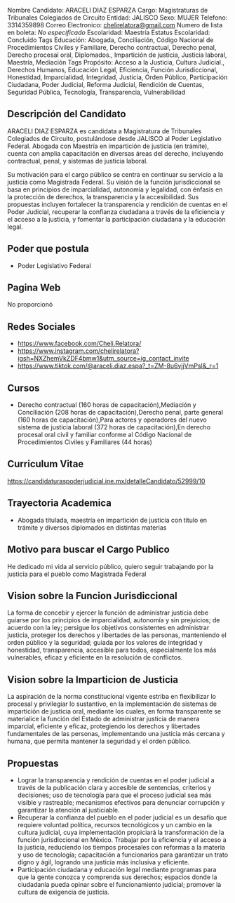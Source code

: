 Nombre Candidato: ARACELI DIAZ ESPARZA
Cargo: Magistraturas de Tribunales Colegiados de Circuito
Entidad: JALISCO
Sexo: MUJER
Telefono: 3314359898
Correo Electronico: chelirelatora@gmail.com
Numero de lista en boleta: *No especificado*
Escolaridad: Maestría
Estatus Escolaridad: Concluido
Tags Educación: Abogada, Conciliación, Código Nacional de Procedimientos Civiles y Familiare, Derecho contractual, Derecho penal, Derecho procesal oral, Diplomados., Impartición de justicia, Justicia laboral, Maestría, Mediación
Tags Propósito: Acceso a la Justicia, Cultura Judicial., Derechos Humanos, Educación Legal, Eficiencia, Función Jurisdiccional, Honestidad, Imparcialidad, Integridad, Justicia, Orden Público, Participación Ciudadana, Poder Judicial, Reforma Judicial, Rendición de Cuentas, Seguridad Pública, Tecnología, Transparencia, Vulnerabilidad


## Descripción del Candidato 

ARACELI DIAZ ESPARZA es candidata a Magistratura de Tribunales Colegiados de Circuito, postulándose desde JALISCO al Poder Legislativo Federal. Abogada con Maestría en impartición de justicia (en trámite), cuenta con amplia capacitación en diversas áreas del derecho, incluyendo contractual, penal, y sistemas de justicia laboral.

Su motivación para el cargo público se centra en continuar su servicio a la justicia como Magistrada Federal.  Su visión de la función jurisdiccional se basa en principios de imparcialidad, autonomía y legalidad, con énfasis en la protección de derechos, la transparencia y la accesibilidad. Sus propuestas incluyen fortalecer la transparencia y rendición de cuentas en el Poder Judicial, recuperar la confianza ciudadana a través de la eficiencia y el acceso a la justicia, y fomentar la participación ciudadana y la educación legal.


## Poder que postula

- Poder Legislativo Federal


## Pagina Web

No proporcionó


## Redes Sociales

- https://www.facebook.com/Cheli.Relatora/
- https://www.instagram.com/chelirelatora?igsh=NXZhemVkZDF4bmw1&utm_source=ig_contact_invite
- https://www.tiktok.com/@araceli.diaz.espa?_t=ZM-8u6vjjVmPsl&_r=1


## Cursos

- Derecho contractual (160 horas de capacitación),Mediación y Conciliación (208 horas de capacitación),Derecho penal, parte general (160 horas de capacitación),Para actores y operadores del nuevo sistema de justicia laboral (372 horas de capacitación),En derecho procesal oral civil y familiar conforme al Código Nacional de Procedimientos Civiles y Familiares (44 horas)


## Curriculum Vitae

https://candidaturaspoderjudicial.ine.mx/detalleCandidato/52999/10


## Trayectoria Academica

- Abogada titulada, maestría en impartición de justicia con título en trámite y diversos diplomados en distintas materias


## Motivo para buscar el Cargo Publico

He dedicado mi vida al servicio público, quiero seguir trabajando por la justicia para el pueblo como Magistrada Federal


## Vision sobre la Funcion Jurisdiccional

La forma de concebir y ejercer la función de administrar justicia debe guiarse por los principios de imparcialidad, autonomía y sin prejuicios; de acuerdo con la ley; persigue los objetivos consistentes en administrar justicia, proteger los derechos y libertades de las personas, manteniendo el orden público y la seguridad; guiada por los valores de integridad y honestidad, transparencia, accesible para todos, especialmente los más vulnerables, eficaz y eficiente en la resolución de conflictos.


## Vision sobre la Imparticion de Justicia

La aspiración de la norma constitucional vigente estriba en flexibilizar lo procesal y privilegiar lo sustantivo, en la implementación de sistemas de impartición de justicia oral, mediante los cuales, en forma transparente se materialice la función del Estado de administrar justicia de manera imparcial, eficiente y eficaz, protegiendo los derechos y libertades fundamentales de las personas, implementando una justicia más cercana y humana, que permita mantener la seguridad y el orden público.


## Propuestas

- Lograr la transparencia y rendición de cuentas en el poder judicial a través de la publicación clara y accesible de sentencias, criterios y decisiones; uso de tecnología para que el proceso judicial sea más visible y rastreable; mecanismos efectivos para denunciar corrupción y garantizar la atención al justiciable.
- Recuperar la confianza del pueblo en el poder judicial es un desafío que requiere voluntad política, recursos tecnológicos y un cambio en la cultura judicial, cuya implementación propiciará la transformación de la función jurisdiccional en México. Trabajar por la eficiencia y el acceso a la justicia, reduciendo los tiempos procesales con reformas a la materia y uso de tecnología; capacitación a funcionarios para garantizar un trato digno y ágil, logrando una justicia más inclusiva y eficiente.
- Participación ciudadana y educación legal mediante programas para que la gente conozca y comprenda sus derechos; espacios donde la ciudadanía pueda opinar sobre el funcionamiento judicial; promover la cultura de exigencia de justicia.

